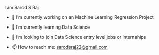  I am Sarod S Raj



- 🔭 I’m currently working on an Machine Learning Regression Project
 
- 🌱 I’m currently learning Data Science 
- 👯 I’m looking to join Data Science entry level jobs or internships

- 📫 How to reach me: sarodsraj22@gmail.com
